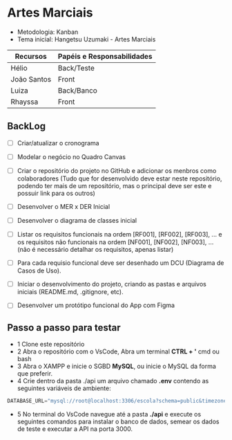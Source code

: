# Artes Marciais

- Metodologia: Kanban
- Tema inicial: Hangetsu Uzumaki - Artes Marciais

|Recursos|Papéis e Responsabilidades|
|-|-|
|Hélio|Back/Teste|
|João Santos|Front|
|Luiza|Back/Banco|
|Rhayssa|Front|

## BackLog
- [ ] Criar/atualizar o cronograma
- [ ] Modelar o negócio no Quadro Canvas
- [ ] Criar o repositório do projeto no GitHub e adicionar os menbros como colaboradores (Tudo que for desenvolvido deve estar neste repositório, podendo ter mais de um repositório, mas o principal deve ser este e possuir link para os outros)
- [ ] Desenvolver o MER x DER Inicial
- [ ] Desenvolver o diagrama de classes inicial
- [ ] Listar os requisitos funcionais na ordem [RF001], [RF002], [RF003], ... e os requisitos não funcionais na ordem [NF001], [NF002], [NF003], ... (não é necessário detalhar os requisitos, apenas listar)
- [ ] Para cada requisio funcional deve ser desenhado um DCU (Diagrama de Casos de Uso).
- [ ] Iniciar o desenvolvimento do projeto, criando as pastas e arquivos iniciais (README.md, .gitignore, etc).
- [ ] Desenvolver um protótipo funcional do App com Figma


## Passo a passo para testar
- 1 Clone este repositório
- 2 Abra o repositório com o VsCode, Abra um terminal **CTRL + '** cmd ou bash
- 3 Abra o XAMPP e inicie o SGBD **MySQL**, ou inicie o MySQL da forma que preferir.
- 4 Crie dentro da pasta ./api um arquivo chamado **.env** contendo as seguintes variáveis de ambiente:
```js
DATABASE_URL="mysql://root@localhost:3306/escola?schema=public&timezone=UTC"
```
- 5 No terminal do VsCode navegue até a pasta **./api** e execute os seguintes comandos para instalar o banco de dados, semear os dados de teste e executar a API na porta 3000.